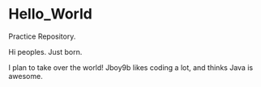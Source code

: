 # Hello_World
Practice Repository.

Hi peoples. Just born.

I plan to take over the world!
Jboy9b likes coding a lot, and thinks Java is awesome. 
